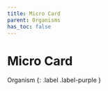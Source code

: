 ```yaml
---
title: Micro Card
parent: Organisms
has_toc: false
---
```


# Micro Card
Organism
{: .label .label-purple }
